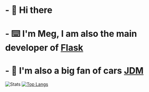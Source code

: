 # - 👋 Hi there
# - ⌨️ I'm Meg, I am also the main developer of [Flask](https://github.com/Flask-Discord/Flask)
# - 🚗 I'm also a big fan of cars [JDM](https://en.wikipedia.org/wiki/Japanese_domestic_market)
![Stats](https://github-readme-stats.vercel.app/api?username=Ohmeg&theme=radical)
[![Top Langs](https://github-readme-stats.vercel.app/api/top-langs/?username=ohmeg=compact&theme=radical)](https://github.com/anuraghazra/github-readme-stats)


<!--
**Ohmeg/Ohmeg** is a ✨ _special_ ✨ repository because its `README.md` (this file) appears on your GitHub profile.

Here are some ideas to get you started:

- 🔭 I’m currently working on ...
- 🌱 I’m currently learning ...
- 👯 I’m looking to collaborate on ...
- 🤔 I’m looking for help with ...
- 💬 Ask me about ...
- 📫 How to reach me: ...
- 😄 Pronouns: ...
- ⚡ Fun fact: ...
-->
